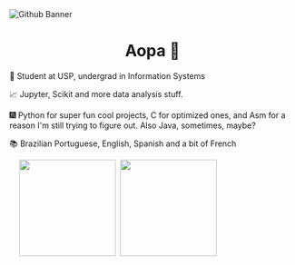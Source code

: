 <div>
  <img src="https://imgur.com/2XZ3NML" alt="Github Banner" style="display: block; margin: 0 auto;"/>
  <h1 style="text-align: center;">Aopa 👋</h1>
  <p>🌌 Student at USP, undergrad in Information Systems</p>
  <p>📈 Jupyter, Scikit and more data analysis stuff.</p>
  <p>🎆 Python for super fun cool projects, C for optimized ones, and Asm for a reason I'm still trying to figure out.  
     Also Java, sometimes, maybe?</p>
  <p>📚 Brazilian Portuguese, English, Spanish and a bit of French</p>
</div>
<div align = "left">  
  <pre>
  <img height="170px" src="https://github-readme-stats.vercel.app/api/top-langs/?username=Nubily44&layout=compact&theme=radical"/> <img height="170px" src="https://github-readme-stats.vercel.app/api?username=Nubily44&show_icons=true&theme=radical"/>
  </pre>
</div>

